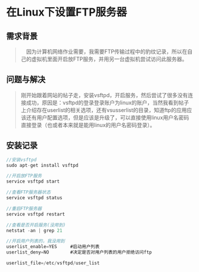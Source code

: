 # 在Linux下设置FTP服务器

## 需求背景

> &emsp;因为计算机网络作业需要，我需要FTP传输过程中的豹纹记录，所以在自己的虚拟机里面开启放FTP服务，并用另一台虚拟机尝试访问此服务器。

## 问题与解决

> 刚开始跟着网站的帖子走，安装vsftpd，开启服务，然后尝试了很多没有连接成功，原因是：vsftpd的登录登录账户为linux的账户，当然我看到帖子上介绍存在userlist的相关选项，还有vsusserlist的目录，知道ftp的应用应该还有用户配置选项，但是应该是升级了，可以直接使用linux用户名密码直接登录（也或者本来就是能用linux的用户名密码登录）。  

## 安装记录  

```c
//安装vsftpd
sudo apt-get install vsftpd

//开启放FTP服务
service vsftpd start

//查看FTP服务器状态
service vsftpd status

//重启FTP服务器
service vsftpd restart

//查看是否开启服务(没用到)
netstat -an | grep 21

//开启用户列表的，我没用到
userlist_enable=YES     #启动用户列表
userlist_deny=NO        #决定是否对用户列表的用户拒绝访问ftp 

userlist_file=/etc/vsftpd/user_list
```
